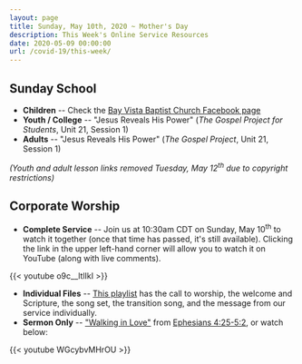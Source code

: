 ```yaml
---
layout: page
title: Sunday, May 10th, 2020 ~ Mother's Day
description: This Week's Online Service Resources
date: 2020-05-09 00:00:00
url: /covid-19/this-week/
---
```

## Sunday School

- **Children** -- Check the [Bay Vista Baptist Church Facebook page](https://www.facebook.com/groups/68059906209/)
- **Youth / College** -- "Jesus Reveals His Power" (_The Gospel Project for Students_, Unit 21, Session 1)
- **Adults** -- "Jesus Reveals His Power" (_The Gospel Project_, Unit 21, Session 1)

_(Youth and adult lesson links removed Tuesday, May 12<sup>th</sup> due to copyright restrictions)_

## Corporate Worship

- **Complete Service** -- Join us at 10:30am CDT on Sunday, May 10<sup>th</sup> to watch it together (once that time has passed, it's still available). Clicking the link in the upper left-hand corner will allow you to watch it on YouTube (along with live comments).

{{< youtube o9c__ltlIkI >}}

- **Individual Files** -- [This playlist](https://www.youtube.com/playlist?list=PLdltai4xtI5hhWjAsbIiQU02uDEn8yQud) has the call to worship, the welcome and Scripture, the song set, the transition song, and the message from our service individually.
- **Sermon Only** -- ["Walking in Love"](/2020/05/walking-in-love/) from [Ephesians 4:25-5:2](https://www.biblegateway.com/passage/?search=Ephesians+4%3A25-5%3A2&version=NIV), or watch below:

{{< youtube WGcybvMHrOU >}}
